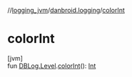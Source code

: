 //[logging_jvm](../../index.md)/[danbroid.logging](index.md)/[colorInt](color-int.md)

# colorInt

[jvm]\
fun [DBLog.Level](-d-b-log/-level/index.md).[colorInt](color-int.md)(): [Int](https://kotlinlang.org/api/latest/jvm/stdlib/kotlin/-int/index.html)
